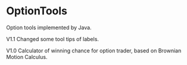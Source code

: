 OptionTools
===========

Option tools implemented by Java. 

V1.1 Changed some tool tips of labels. 

V1.0 Calculator of winning chance for option trader, based on Brownian Motion Calculus. 